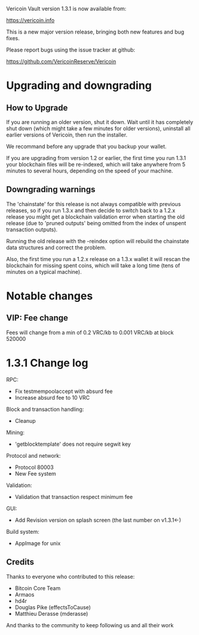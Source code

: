 Vericoin Vault version 1.3.1 is now available from:

  https://vericoin.info

This is a new major version release, bringing both new features and
bug fixes.

Please report bugs using the issue tracker at github:

  https://github.com/VericoinReserve/Vericoin

Upgrading and downgrading
=========================

How to Upgrade
--------------

If you are running an older version, shut it down. Wait until it has completely
shut down (which might take a few minutes for older versions), uninstall all
earlier versions of Vericoin, then run the installer.

We recommand before any upgrade that you backup your wallet.

If you are upgrading from version 1.2 or earlier, the first time you run
1.3.1 your blockchain files will be re-indexed, which will take anywhere from
5 minutes to several hours, depending on the speed of your machine.

Downgrading warnings
--------------------

The 'chainstate' for this release is not always compatible with previous
releases, so if you run 1.3.x and then decide to switch back to a
1.2.x release you might get a blockchain validation error when starting the
old release (due to 'pruned outputs' being omitted from the index of
unspent transaction outputs).

Running the old release with the -reindex option will rebuild the chainstate
data structures and correct the problem.

Also, the first time you run a 1.2.x release on a 1.3.x wallet it will rescan
the blockchain for missing spent coins, which will take a long time (tens
of minutes on a typical machine).

Notable changes
===============

VIP: Fee change
-----------------------

Fees will change from a min of 0.2 VRC/kb to 0.001 VRC/kb at block 520000

1.3.1 Change log
=======================

RPC:

- Fix testmempoolaccept with absurd fee
- Increase absurd fee to 10 VRC

Block and transaction handling:

- Cleanup

Mining:

- 'getblocktemplate' does not require segwit key

Protocol and network:

- Protocol 80003
- New Fee system

Validation:

- Validation that transaction respect minimum fee

GUI:

- Add Revision version on splash screen (the last number on v1.3.1<-)

Build system:

- AppImage for unix

Credits
--------

Thanks to everyone who contributed to this release:
- Bitcoin Core Team
- Armaos
- hd4r
- Douglas Pike (effectsToCause)
- Matthieu Derasse (mderasse)

And thanks to the community to keep following us and all their work
